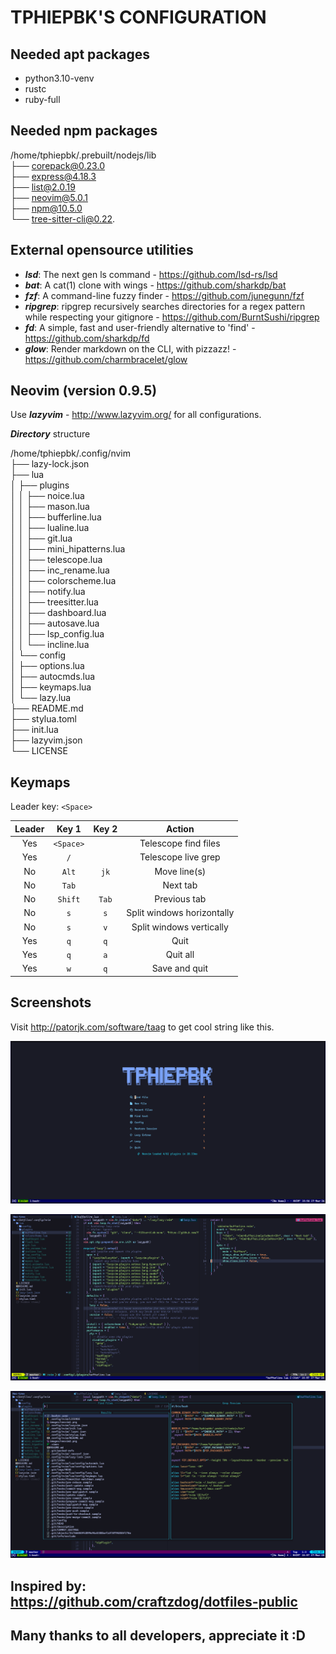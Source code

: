 # TPHIEPBK'S CONFIGURATION

## Needed apt packages
+ python3.10-venv
+ rustc
+ ruby-full

## Needed npm packages

/home/tphiepbk/.prebuilt/nodejs/lib</br>
├── corepack@0.23.0</br>
├── express@4.18.3</br>
├── list@2.0.19</br>
├── neovim@5.0.1</br>
├── npm@10.5.0</br>
└── tree-sitter-cli@0.22.</br>

## External opensource utilities

+ ***lsd***: The next gen ls command - https://github.com/lsd-rs/lsd
+ ***bat***: A cat(1) clone with wings - https://github.com/sharkdp/bat
+ ***fzf***: A command-line fuzzy finder - https://github.com/junegunn/fzf
+ ***ripgrep***: ripgrep recursively searches directories for a regex pattern while respecting your gitignore - https://github.com/BurntSushi/ripgrep
+ ***fd***: A simple, fast and user-friendly alternative to 'find' - https://github.com/sharkdp/fd
+ ***glow***: Render markdown on the CLI, with pizzazz! - https://github.com/charmbracelet/glow

## Neovim (version 0.9.5)

Use ***lazyvim*** - http://www.lazyvim.org/ for all configurations.

***Directory*** structure

/home/tphiepbk/.config/nvim</br>
├── lazy-lock.json</br>
├── lua</br>
│   ├── plugins</br>
│   │   ├── noice.lua</br>
│   │   ├── mason.lua</br>
│   │   ├── bufferline.lua</br>
│   │   ├── lualine.lua</br>
│   │   ├── git.lua</br>
│   │   ├── mini_hipatterns.lua</br>
│   │   ├── telescope.lua</br>
│   │   ├── inc_rename.lua</br>
│   │   ├── colorscheme.lua</br>
│   │   ├── notify.lua</br>
│   │   ├── treesitter.lua</br>
│   │   ├── dashboard.lua</br>
│   │   ├── autosave.lua</br>
│   │   ├── lsp_config.lua</br>
│   │   └── incline.lua</br>
│   └── config</br>
│       ├── options.lua</br>
│       ├── autocmds.lua</br>
│       ├── keymaps.lua</br>
│       └── lazy.lua</br>
├── README.md</br>
├── stylua.toml</br>
├── init.lua</br>
├── lazyvim.json</br>
└── LICENSE</br>

## Keymaps

Leader key: `<Space>`

| Leader | Key 1      | Key 2  | Action                     |
|:------:|:----------:|:------:|:--------------------------:|
| Yes    | `<Space>`  |        | Telescope find files       |
| Yes    | `/`        |        | Telescope live grep        |
| No     | `Alt`      | `jk`   | Move line(s)               |
| No     | `Tab`      |        | Next tab                   |
| No     | `Shift`    | `Tab`  | Previous tab               |
| No     | `s`        | `s`    | Split windows horizontally |
| No     | `s`        | `v`    | Split windows vertically   |
| Yes    | `q`        | `q`    | Quit                       |
| Yes    | `q`        | `a`    | Quit all                   |
| Yes    | `w`        | `q`    | Save and quit              |

## Screenshots

Visit http://patorjk.com/software/taag to get cool string like this.

![Neovim screenshot 1](images/neovim1.png)

![Neovim screenshot 2](images/neovim2.png)

![Neovim screenshot 3](images/neovim3.png)


## Inspired by: https://github.com/craftzdog/dotfiles-public
## Many thanks to all developers, appreciate it :D
